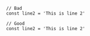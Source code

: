 ```js:line-numbers {1}
// Bad
const line2 = 'This is line 2'

// Good
const line2 = 'This is line 2'
```